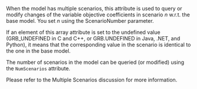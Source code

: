When the model has multiple scenarios, this attribute is used to query or modify changes of the variable objective
coefficients in scenario $n$ w.r.t. the base model. You set $n$ using the ScenarioNumber parameter.

If an element of this array attribute is set to the undefined value (GRB_UNDEFINED in C and C++, or GRB.UNDEFINED in
Java, .NET, and Python), it means that the corresponding value in the scenario is identical to the one in the base
model.

The number of scenarios in the model can be queried (or modified) using the `NumScenarios` attribute.

Please refer to the Multiple Scenarios discussion for more information.